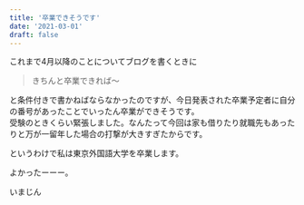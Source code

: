 ```yaml
---
title: '卒業できそうです'
date: '2021-03-01'
draft: false
---
```


これまで4月以降のことについてブログを書くときに

> きちんと卒業できれば〜

と条件付きで書かねばならなかったのですが、今日発表された卒業予定者に自分の番号があったことでいったん卒業ができそうです。  
受験のときくらい緊張しました。なんたって今回は家も借りたり就職先もあったりと万が一留年した場合の打撃が大きすぎたからです。  

というわけで私は東京外国語大学を卒業します。  

よかったーーー。

いまじん